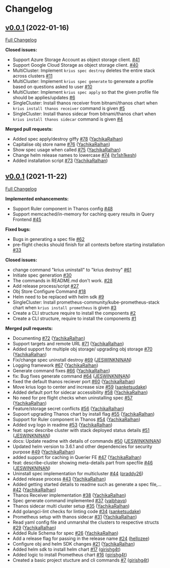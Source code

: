 # Changelog

## [v0.0.1](https://github.com/infracloudio/krius/tree/v0.0.1) (2022-01-16)

[Full Changelog](https://github.com/infracloudio/krius/compare/v0.0.1...v0.0.1)

**Closed issues:**

- Support Azure Storage Account as object storage client. [\#41](https://github.com/infracloudio/krius/issues/41)
- Support Google Cloud Storage as object storage client. [\#40](https://github.com/infracloudio/krius/issues/40)
- MultiCluster: Implement `krius spec destroy` deletes the entire stack across clusters [\#11](https://github.com/infracloudio/krius/issues/11)
- MultiCluster: Implement `krius spec generate` to genereate a profile based on questions asked to user [\#10](https://github.com/infracloudio/krius/issues/10)
- MultiCluster: Implement `krius spec apply` so that the given profile file should be applies/updates [\#6](https://github.com/infracloudio/krius/issues/6)
- SingleCluster: Install thanos receiver from bitnami/thanos chart when `krius install thanos receiver` command is given  [\#5](https://github.com/infracloudio/krius/issues/5)
- SingleCluster: Install thanos sidecar from bitnami/thanos chart when `krius install thanos sidecar` command is given [\#4](https://github.com/infracloudio/krius/issues/4)

**Merged pull requests:**

- Added spec apply/destroy giffy [\#78](https://github.com/infracloudio/krius/pull/78) ([YachikaRalhan](https://github.com/YachikaRalhan))
- Capitalise obj store name [\#76](https://github.com/infracloudio/krius/pull/76) ([YachikaRalhan](https://github.com/YachikaRalhan))
- Show spec usage when called [\#75](https://github.com/infracloudio/krius/pull/75) ([YachikaRalhan](https://github.com/YachikaRalhan))
- Change helm release names to lowercase [\#74](https://github.com/infracloudio/krius/pull/74) ([hr1sh1kesh](https://github.com/hr1sh1kesh))
- Added installation script [\#73](https://github.com/infracloudio/krius/pull/73) ([YachikaRalhan](https://github.com/YachikaRalhan))

## [v0.0.1](https://github.com/infracloudio/krius/tree/v0.0.1) (2021-11-22)

[Full Changelog](https://github.com/infracloudio/krius/compare/241d8b7f8c9e4e6a43ee8663932e9a06a03d2751...v0.0.1)

**Implemented enhancements:**

- Support Ruler component in Thanos config [\#48](https://github.com/infracloudio/krius/issues/48)
- Support memcached/in-memory for caching query results in Query Frontend [\#45](https://github.com/infracloudio/krius/issues/45)

**Fixed bugs:**

- Bugs in generating a spec file [\#62](https://github.com/infracloudio/krius/issues/62)
- pre-flight checks should finish for all contexts before starting installation [\#33](https://github.com/infracloudio/krius/issues/33)

**Closed issues:**

- change command "krius uninstall" to "krius destroy"  [\#61](https://github.com/infracloudio/krius/issues/61)
- Initiate spec generation [\#30](https://github.com/infracloudio/krius/issues/30)
- The commands in README.md don't work.  [\#28](https://github.com/infracloudio/krius/issues/28)
- Add release process/script [\#27](https://github.com/infracloudio/krius/issues/27)
- Obj Store Configure Command [\#18](https://github.com/infracloudio/krius/issues/18)
- Helm need to be replaced with helm sdk [\#9](https://github.com/infracloudio/krius/issues/9)
- SingleCluster: Install prometheus-community/kube-prometheus-stack chart when `krius install prometheus` is given [\#3](https://github.com/infracloudio/krius/issues/3)
- Create a CLI structure require to install the components  [\#2](https://github.com/infracloudio/krius/issues/2)
- Create a CLI structure, require to install the components    [\#1](https://github.com/infracloudio/krius/issues/1)

**Merged pull requests:**

- Documenting [\#72](https://github.com/infracloudio/krius/pull/72) ([YachikaRalhan](https://github.com/YachikaRalhan))
- Support targets and remote URL [\#71](https://github.com/infracloudio/krius/pull/71) ([YachikaRalhan](https://github.com/YachikaRalhan))
- Added support for multiple obj storage/ upgrading obj storage [\#70](https://github.com/infracloudio/krius/pull/70) ([YachikaRalhan](https://github.com/YachikaRalhan))
- Fix/change spec uninstall destroy [\#69](https://github.com/infracloudio/krius/pull/69) ([JESWINKNINAN](https://github.com/JESWINKNINAN))
- Logging framework [\#67](https://github.com/infracloudio/krius/pull/67) ([YachikaRalhan](https://github.com/YachikaRalhan))
- Generate command fixes [\#66](https://github.com/infracloudio/krius/pull/66) ([YachikaRalhan](https://github.com/YachikaRalhan))
- fix: Bug fixes generate command [\#64](https://github.com/infracloudio/krius/pull/64) ([JESWINKNINAN](https://github.com/JESWINKNINAN))
- fixed the default thanos reciever port [\#60](https://github.com/infracloudio/krius/pull/60) ([YachikaRalhan](https://github.com/YachikaRalhan))
- Move krius logo to center and increase size [\#59](https://github.com/infracloudio/krius/pull/59) ([sanketsudake](https://github.com/sanketsudake))
- Added default port for sidecar accessibility [\#58](https://github.com/infracloudio/krius/pull/58) ([YachikaRalhan](https://github.com/YachikaRalhan))
- No need for pre flight checks when uninstalling spec [\#57](https://github.com/infracloudio/krius/pull/57) ([YachikaRalhan](https://github.com/YachikaRalhan))
- Feature/storage secret conflicts [\#56](https://github.com/infracloudio/krius/pull/56) ([YachikaRalhan](https://github.com/YachikaRalhan))
- Supoort upgrading Thanos chart by install flag [\#55](https://github.com/infracloudio/krius/pull/55) ([YachikaRalhan](https://github.com/YachikaRalhan))
- Support for Ruler component in Thanos [\#54](https://github.com/infracloudio/krius/pull/54) ([YachikaRalhan](https://github.com/YachikaRalhan))
- Added svg logo in readme [\#53](https://github.com/infracloudio/krius/pull/53) ([YachikaRalhan](https://github.com/YachikaRalhan))
- feat: spec describe cluster with stack deployed status details [\#51](https://github.com/infracloudio/krius/pull/51) ([JESWINKNINAN](https://github.com/JESWINKNINAN))
- docs: Update readme with details of commands [\#50](https://github.com/infracloudio/krius/pull/50) ([JESWINKNINAN](https://github.com/JESWINKNINAN))
- Updated helm version to 3.6.1 and other dependencies for security purpose [\#49](https://github.com/infracloudio/krius/pull/49) ([YachikaRalhan](https://github.com/YachikaRalhan))
- added support for caching in Querier FE [\#47](https://github.com/infracloudio/krius/pull/47) ([YachikaRalhan](https://github.com/YachikaRalhan))
- feat: describe-cluster showing meta-details part from specfile [\#46](https://github.com/infracloudio/krius/pull/46) ([JESWINKNINAN](https://github.com/JESWINKNINAN))
- Uninstall spec implementation for multicluster [\#44](https://github.com/infracloudio/krius/pull/44) ([praddy26](https://github.com/praddy26))
- Added release process [\#43](https://github.com/infracloudio/krius/pull/43) ([YachikaRalhan](https://github.com/YachikaRalhan))
- Added getting started details to readme such as generate a spec file,… [\#42](https://github.com/infracloudio/krius/pull/42) ([YachikaRalhan](https://github.com/YachikaRalhan))
- Thanos Receiver implementation [\#38](https://github.com/infracloudio/krius/pull/38) ([YachikaRalhan](https://github.com/YachikaRalhan))
- Spec generate command implemented [\#37](https://github.com/infracloudio/krius/pull/37) ([vaibhavp](https://github.com/vaibhavp))
- Thanos sidecar multi cluster setup [\#35](https://github.com/infracloudio/krius/pull/35) ([YachikaRalhan](https://github.com/YachikaRalhan))
- Add golangci-lint checks for linting code [\#34](https://github.com/infracloudio/krius/pull/34) ([sanketsudake](https://github.com/sanketsudake))
- Prometheus setup with thanos sidecar [\#31](https://github.com/infracloudio/krius/pull/31) ([YachikaRalhan](https://github.com/YachikaRalhan))
- Read yaml config file and unmarshal the clusters to respective structs [\#29](https://github.com/infracloudio/krius/pull/29) ([YachikaRalhan](https://github.com/YachikaRalhan))
- Added Rule Schema for spec [\#26](https://github.com/infracloudio/krius/pull/26) ([YachikaRalhan](https://github.com/YachikaRalhan))
- Add a release flag for passing in the release name [\#24](https://github.com/infracloudio/krius/pull/24) ([hellozee](https://github.com/hellozee))
- Configure obj and helm SDK changes [\#21](https://github.com/infracloudio/krius/pull/21) ([YachikaRalhan](https://github.com/YachikaRalhan))
- Added helm sdk to install helm chart [\#17](https://github.com/infracloudio/krius/pull/17) ([girishg4t](https://github.com/girishg4t))
- Added logic to install Prometheus chart [\#16](https://github.com/infracloudio/krius/pull/16) ([girishg4t](https://github.com/girishg4t))
- Created a basic project stucture and cli commands  [\#7](https://github.com/infracloudio/krius/pull/7) ([girishg4t](https://github.com/girishg4t))



